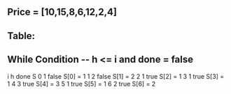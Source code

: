 ## Price = [10,15,8,6,12,2,4]

## Table:

## While Condition --  h <= i and done = false

i	h	done	S
0   1	false	S[0] = 1
1   2   false   S[1] = 2
2   1   true	S[2] = 1
3   1   true    S[3] = 1
4   3   true    S[4] = 3
5   1   true    S[5] = 1
6   2   true    S[6] = 2



